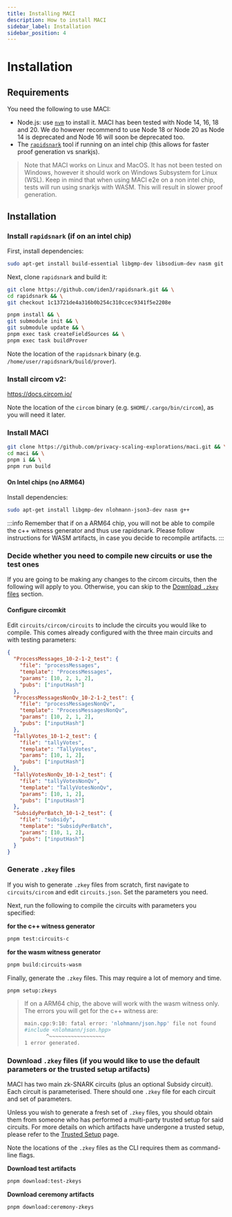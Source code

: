 ```yaml
---
title: Installing MACI
description: How to install MACI
sidebar_label: Installation
sidebar_position: 4
---
```


# Installation

## Requirements

You need the following to use MACI:

- Node.js: use [`nvm`](https://github.com/nvm-sh/nvm) to install it. MACI has
  been tested with Node 14, 16, 18 and 20. We do however recommend to use Node 18 or Node 20 as Node 14 is deprecated and Node 16 will soon be deprecated too.
- The [`rapidsnark`](https://github.com/iden3/rapidsnark) tool if running on an intel chip (this allows for faster proof generation vs snarkjs).

> Note that MACI works on Linux and MacOS. It has not been tested on Windows, however it should work on Windows Subsystem for Linux (WSL). Keep in mind that when using MACI e2e on a non intel chip, tests will run using snarkjs with WASM. This will result in slower proof generation.

## Installation

### Install `rapidsnark` (if on an intel chip)

First, install dependencies:

```bash
sudo apt-get install build-essential libgmp-dev libsodium-dev nasm git
```

Next, clone `rapidsnark` and build it:

```bash
git clone https://github.com/iden3/rapidsnark.git && \
cd rapidsnark && \
git checkout 1c13721de4a316b0b254c310ccec9341f5e2208e

pnpm install && \
git submodule init && \
git submodule update && \
pnpm exec task createFieldSources && \
pnpm exec task buildProver
```

Note the location of the `rapidsnark` binary (e.g.
`/home/user/rapidsnark/build/prover`).

### Install circom v2:

https://docs.circom.io/

Note the location of the `circom` binary (e.g. `$HOME/.cargo/bin/circom`), as you will need it later.

### Install MACI

```bash
git clone https://github.com/privacy-scaling-explorations/maci.git && \
cd maci && \
pnpm i && \
pnpm run build
```

#### On Intel chips (no ARM64)

Install dependencies:

```bash
sudo apt-get install libgmp-dev nlohmann-json3-dev nasm g++
```

:::info
Remember that if on a ARM64 chip, you will not be able to compile the c++ witness generator and thus use rapidsnark. Please follow instructions for WASM artifacts, in case you decide to recompile artifacts.
:::

### Decide whether you need to compile new circuits or use the test ones

If you are going to be making any changes to the circom circuits, then the following will apply to you. Otherwise, you can skip to the [Download `.zkey` files](#download-zkey-files-if-you-would-like-to-use-the-default-parameters-or-the-trusted-setup-artifacts) section.

#### Configure circomkit

Edit `circuits/circom/circuits` to include the circuits you would like to compile. This comes already configured with the three main circuits and with testing parameters:

```json
{
  "ProcessMessages_10-2-1-2_test": {
    "file": "processMessages",
    "template": "ProcessMessages",
    "params": [10, 2, 1, 2],
    "pubs": ["inputHash"]
  },
  "ProcessMessagesNonQv_10-2-1-2_test": {
    "file": "processMessagesNonQv",
    "template": "ProcessMessagesNonQv",
    "params": [10, 2, 1, 2],
    "pubs": ["inputHash"]
  },
  "TallyVotes_10-1-2_test": {
    "file": "tallyVotes",
    "template": "TallyVotes",
    "params": [10, 1, 2],
    "pubs": ["inputHash"]
  },
  "TallyVotesNonQv_10-1-2_test": {
    "file": "tallyVotesNonQv",
    "template": "TallyVotesNonQv",
    "params": [10, 1, 2],
    "pubs": ["inputHash"]
  },
  "SubsidyPerBatch_10-1-2_test": {
    "file": "subsidy",
    "template": "SubsidyPerBatch",
    "params": [10, 1, 2],
    "pubs": ["inputHash"]
  }
}
```

### Generate `.zkey` files

If you wish to generate `.zkey` files from scratch, first navigate to `circuits/circom`
and edit `circuits.json`. Set the parameters you need.

Next, run the following to compile the circuits with parameters you specified:

**for the c++ witness generator**

```bash
pnpm test:circuits-c
```

**for the wasm witness generator**

```bash
pnpm build:circuits-wasm
```

Finally, generate the `.zkey` files. This may require a lot of memory and time.

```bash
pnpm setup:zkeys
```

> If on a ARM64 chip, the above will work with the wasm witness only. The errors you will get for the c++ witness are:
>
> ```bash
> main.cpp:9:10: fatal error: 'nlohmann/json.hpp' file not found
> #include <nlohmann/json.hpp>
>        ^~~~~~~~~~~~~~~~~~~
> 1 error generated.
> ```

### Download `.zkey` files (if you would like to use the default parameters or the trusted setup artifacts)

MACI has two main zk-SNARK circuits (plus an optional Subsidy circuit). Each circuit is parameterised. There should one
`.zkey` file for each circuit and set of parameters.

Unless you wish to generate a fresh set of `.zkey` files, you should obtain
them from someone who has performed a multi-party trusted setup for said
circuits. For more details on which artifacts have undergone a trusted setup, please refer to the [Trusted Setup](/docs/trusted-setup) page.

Note the locations of the `.zkey` files as the CLI requires them as command-line flags.

**Download test artifacts**

```bash
pnpm download:test-zkeys
```

**Download ceremony artifacts**

```bash
pnpm download:ceremony-zkeys
```

